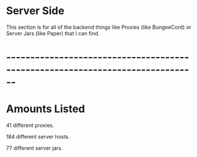 # Server Side

This section is for all of the backend things like Proxies (like BungeeCord) or Server Jars (like Paper) that I can find.

# ------------------------------------------------------------------------------
# Amounts Listed

41 different proxies.

184 different server hosts.

77 different server jars.
